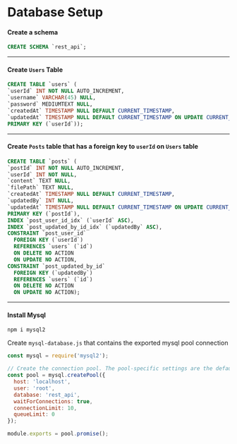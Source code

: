 # Database Setup

#### Create a schema
  ```sql
  CREATE SCHEMA `rest_api`;
  ```


<hr>

#### Create `Users` Table

  ```sql
  CREATE TABLE `users` (
  `userId` INT NOT NULL AUTO_INCREMENT,
  `username` VARCHAR(45) NULL,
  `password` MEDIUMTEXT NULL,
  `createdAt` TIMESTAMP NULL DEFAULT CURRENT_TIMESTAMP,
  `updatedAt` TIMESTAMP NULL DEFAULT CURRENT_TIMESTAMP ON UPDATE CURRENT_TIMESTAMP,
  PRIMARY KEY (`userId`));
  ```

<hr>

#### Create `Posts` table that has a foreign key to `userId` on `Users` table

  ```sql
  CREATE TABLE `posts` (
  `postId` INT NOT NULL AUTO_INCREMENT,
  `userId` INT NOT NULL,
  `content` TEXT NULL,
  `filePath` TEXT NULL,
  `createdAt` TIMESTAMP NULL DEFAULT CURRENT_TIMESTAMP,
  `updatedBy` INT NULL,
  `updatedAt` TIMESTAMP NULL DEFAULT CURRENT_TIMESTAMP ON UPDATE CURRENT_TIMESTAMP,
  PRIMARY KEY (`postId`),
  INDEX `post_user_id_idx` (`userId` ASC),
  INDEX `post_updated_by_id_idx` (`updatedBy` ASC),
  CONSTRAINT `post_user_id`
    FOREIGN KEY (`userId`)
    REFERENCES `users` (`id`)
    ON DELETE NO ACTION
    ON UPDATE NO ACTION,
  CONSTRAINT `post_updated_by_id`
    FOREIGN KEY (`updatedBy`)
    REFERENCES `users` (`id`)
    ON DELETE NO ACTION
    ON UPDATE NO ACTION);
  ```
  
<hr>

#### Install Mysql
  ```console
  npm i mysql2
  ```
  
  Create `mysql-database.js` that contains the exported mysql pool connection
  ```javascript
  const mysql = require('mysql2');

  // Create the connection pool. The pool-specific settings are the defaults
  const pool = mysql.createPool({
    host: 'localhost',
    user: 'root',
    database: 'rest_api',
    waitForConnections: true,
    connectionLimit: 10,
    queueLimit: 0
  });

  module.exports = pool.promise();
  ```
